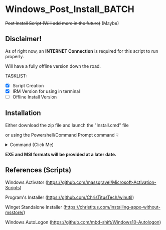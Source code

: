 # Windows_Post_Install_BATCH
~~Post Install Script (Will add more in the future)~~ (Maybe)

## Disclaimer!
As of right now, an **INTERNET Connection** is required for this script to run properly. 

Will have a fully offline version down the road.

TASKLIST:

- [x] Script Creation
- [x] IRM Version for using in terminal 
- [ ] Offline Install Version
 
## Installation
 
Either download the zip file and launch the "Install.cmd" file 
 
or using the Powershell/Command Prompt command ☟

<details><summary>Command (Click Me)</summary>
<p>

```
irm test.8mpty.xyz | iex
```
or
```
irm https://test.8mpty.xyz | iex
```

</p>
</details>

**EXE and MSI formats will be provided at a later date.**
 
 
 
## References (Scripts)
 
Windows Activator (https://github.com/massgravel/Microsoft-Activation-Scripts)
 
Program's Installer (https://github.com/ChrisTitusTech/winutil)
 
Winget Standalone Installer (https://christitus.com/installing-appx-without-msstore/)
 
Windows AutoLogon (https://github.com/mbd-shift/Windows10-Autologon)
